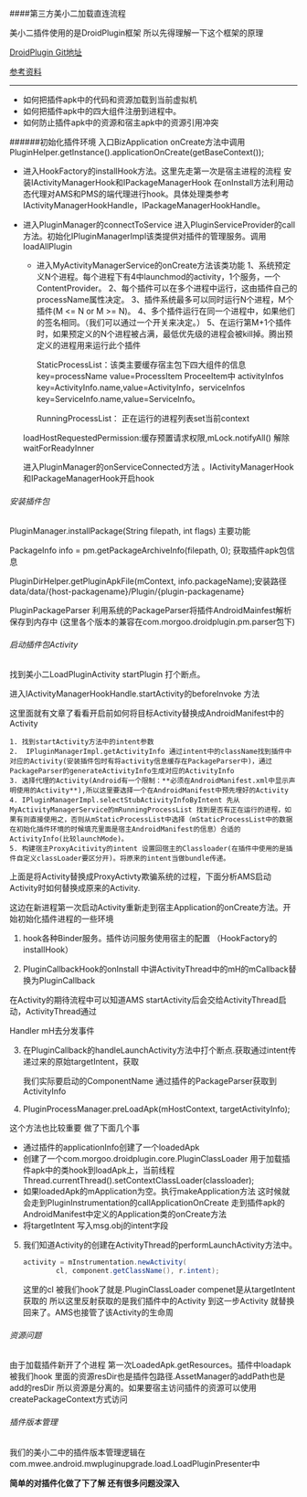 ####第三方美小二加载直连流程

美小二插件使用的是DroidPlugin框架 所以先得理解一下这个框架的原理

[DroidPlugin Git地址](https://github.com/DroidPluginTeam/DroidPlugin)

[参考资料](https://www.zhihu.com/question/35138070)

----

* 如何把插件apk中的代码和资源加载到当前虚拟机
* 如何把插件apk中的四大组件注册到进程中。
* 如何防止插件apk中的资源和宿主apk中的资源引用冲突



######初始化插件环境
入口BizApplication onCreate方法中调用 PluginHelper.getInstance().applicationOnCreate(getBaseContext());

- 进入HookFactory的installHook方法。这里先走第一次是宿主进程的流程 安装IActivityManagerHook和IPackageManagerHook 在onInstall方法利用动态代理对AMS和PMS的端代理进行hook。具体处理类参考IActivityManagerHookHandle，IPackageManagerHookHandle。

- 进入PluginManager的connectToService  进入PluginServiceProvider的call方法。初始化IPluginManagerImpl该类提供对插件的管理服务。调用loadAllPlugin 

  * 进入MyActivityManagerService的onCreate方法该类功能
    1、系统预定义N个进程。每个进程下有4中launchmod的activity，1个服务，一个ContentProvider。
    2、每个插件可以在多个进程中运行，这由插件自己的processName属性决定。
    3、插件系统最多可以同时运行N个进程，M个插件(M <= N or M >= N)。
    4、多个插件运行在同一个进程中，如果他们的签名相同。（我们可以通过一个开关来决定。）
    5、在运行第M+1个插件时，如果预定义的N个进程被占满，最低优先级的进程会被kill掉。腾出预定义的进程用来运行此个插件

     StaticProcessList：该类主要缓存宿主包下四大组件的信息 key=processName value=ProcessItem ProceeItem中 activityInfos  key=ActivityInfo.name,value=ActivityInfo，serviceInfos key=ServiceInfo.name,value=ServiceInfo。

     RunningProcessList： 正在运行的进程列表set当前context

   loadHostRequestedPermission:缓存预置请求权限,mLock.notifyAll() 解除waitForReadyInner

   进入PluginManager的onServiceConnected方法 。IActivityManagerHook和IPackageManagerHook开启hook





###### 安装插件包

 PluginManager.installPackage(String filepath, int flags) 主要功能

 PackageInfo info = pm.getPackageArchiveInfo(filepath, 0); 获取插件apk包信息

  PluginDirHelper.getPluginApkFile(mContext, info.packageName);安装路径data/data/{host-packagename}/Plugin/{plugin-packagename}

 PluginPackageParser  利用系统的PackageParser将插件AndroidMainfest解析保存到内存中
(这里各个版本的兼容在com.morgoo.droidplugin.pm.parser包下)



###### 启动插件包Activity

找到美小二LoadPluginActivity startPlugin 打个断点。

进入IActivityManagerHookHandle.startActivity的beforeInvoke 方法

这里面就有文章了看看开启前如何将目标Activity替换成AndroidManifest中的Activity  

 	1. 找到startActivity方法中的intent参数
 	2.  IPluginManagerImpl.getActivityInfo 通过intent中的className找到插件中对应的Activity(安装插件包时有将activity信息缓存在PackageParser中)，通过PackageParser的generateActivityInfo生成对应的ActivityInfo
 	3. 选择代理的Activity(Android有一个限制：**必须在AndroidManifest.xml中显示声明使用的Activity**),所以这里要选择一个在AndroidManifest中预先埋好的Activity
 	4. IPluginManagerImpl.selectStubActivityInfoByIntent 先从MyActivityManagerService的mRunningProcessList 找到是否有正在运行的进程，如果有则直接使用之，否则从mStaticProcessList中选择（mStaticProcessList中的数据在初始化插件环境的时候填充里面是宿主AndroidManifest的信息）合适的ActivityInfo(比较launchMode)。
 	5. 构建宿主ProxyAcitivity的intent 设置回宿主的Classloader(在插件中使用的是插件自定义classLoader要区分开)。将原来的intent当做bundle传递。

上面是将Activity替换成ProxyActivty欺骗系统的过程，下面分析AMS启动Activity时如何替换成原来的Activity.

这边在新进程第一次启动Activity重新走到宿主Application的onCreate方法。开始初始化插件进程的一些环境

1. hook各种Binder服务。插件访问服务使用宿主的配置 （HookFactory的installHook）

2.  PluginCallbackHook的onInstall 中讲ActivityThread中的mH的mCallback替换为PluginCallback

   在Activity的期待流程中可以知道AMS startActivity后会交给ActivityThread启动，ActivityThread通过

   Handler mH去分发事件

3. 在PluginCallback的handleLaunchActivity方法中打个断点.获取通过intent传递过来的原始targetIntent，获取

   我们实际要启动的ComponentName 通过插件的PackageParser获取到ActivityInfo

4.  PluginProcessManager.preLoadApk(mHostContext, targetActivityInfo);

   这个方法也比较重要 做了下面几个事

   * 通过插件的applicationInfo创建了一个loadedApk
   * 创建了一个com.morgoo.droidplugin.core.PluginClassLoader 用于加载插件apk中的类hook到loadApk上，当前线程Thread.currentThread().setContextClassLoader(classloader);
   * 如果loadedApk的mApplication为空。执行makeApplication方法 这时候就会走到PluginInstrumentation的callApplicationOnCreate 走到插件apk的AndroidManifest中定义的Application类的onCreate方法
   * 将targetIntent 写入msg.obj的intent字段

5. 我们知道Activity的创建在ActivityThread的performLaunchActivity方法中。 

   ```java
   activity = mInstrumentation.newActivity(
           cl, component.getClassName(), r.intent);
   ```

   这里的cl 被我们hook了就是.PluginClassLoader compenet是从targetIntent获取的 所以这里反射获取的是我们插件中的Activity 到这一步Activity 就替换回来了。AMS也接管了该Activity的生命周



###### 资源问题

由于加载插件新开了个进程 第一次LoadedApk.getResources。插件中loadapk被我们hook 里面的资源resDir也是插件包路径.AssetManager的addPath也是add的resDir 所以资源是分离的。如果要宿主访问插件的资源可以使用createPackageContext方式访问



###### 插件版本管理

我们的美小二中的插件版本管理逻辑在com.mwee.android.mwpluginupgrade.load.LoadPluginPresenter中



**简单的对插件化做了下了解 还有很多问题没深入**



